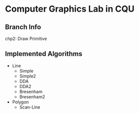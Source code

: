 # Computer Graphics Lab in CQU

## Branch Info

chp2: Draw Primitive

## Implemented Algorithms

- Line
  - Simple
  - Simple2
  - DDA
  - DDA2
  - Bresenham
  - Bresenham2
- Polygon
  - Scan-Line